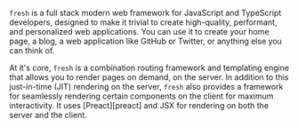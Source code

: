 `fresh` is a full stack modern web framework for JavaScript and TypeScript
developers, designed to make it trivial to create high-quality, performant, and
personalized web applications. You can use it to create your home page, a blog,
a web application like GitHub or Twitter, or anything else you can think of.

At it's core, `fresh` is a combination routing framework and templating engine
that allows you to render pages on demand, on the server. In addition to this
just-in-time (JIT) rendering on the server, `fresh` also provides a framework
for seamlessly rendering certain components on the client for maximum
interactivity. It uses [Preact][preact] and JSX for rendering on both the server
and the client.
